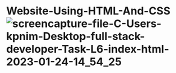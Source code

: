 # Website-Using-HTML-And-CSS![screencapture-file-C-Users-kpnim-Desktop-full-stack-developer-Task-L6-index-html-2023-01-24-14_54_25](https://user-images.githubusercontent.com/121854064/214256188-610271c1-9a02-4b9f-8092-8b0cf188fd42.png)
